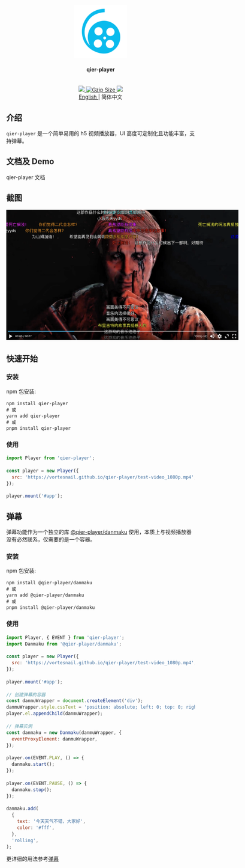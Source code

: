 <div align="center">
  <a href="https://github.com/vortesnail/qier-player">
    <img src="website/docs/public/logo.svg" height="140" width="140"/>
  </a>
  <h4>qier-player</h4>
  <br>
	<a href="https://www.npmjs.com/package/qier-player">
		<img src="https://img.shields.io/npm/v/qier-player?style=flat-square&logo=npm">
	</a>
	<a href="https://unpkg.com/qier-player@latest/dist/umd/index.min.js">
    <img
      src="http://img.badgesize.io/https://unpkg.com/qier-player@latest/dist/umd/index.min.js?compression=gzip&style=flat-square"
      alt="Gzip Size">
	</a>
	<a href="https://app.codacy.com/project/badge/Grade/042def878d8f49039cd4cde757fa1e5c">
		<img src="https://img.shields.io/codacy/grade/042def878d8f49039cd4cde757fa1e5c?logo=codacy&style=flat-square">
	</a>
</div>

<div align="center">
   <a href="https://github.com/vortesnail/qier-player/blob/master/README.md">
    English
  </a>
  &#124; 简体中文
</div>

## 介绍

`qier-player` 是一个简单易用的 h5 视频播放器，UI 高度可定制化且功能丰富，支持弹幕。

## 文档及 Demo

<a src="https://vortesnail.github.io/qier-player/guide/what-is-qier-player" style="max-width:620px;">
qier-player 文档
</a>

## 截图

<div align="center">
  <img src="./website/docs/public/screenshot.png" style="max-width:620px;">
</div>

## 快速开始

### 安装

npm 包安装:

```shell
npm install qier-player
# 或
yarn add qier-player
# 或
pnpm install qier-player
```

### 使用

```js
import Player from 'qier-player';

const player = new Player({
  src: 'https://vortesnail.github.io/qier-player/test-video_1080p.mp4',
});

player.mount('#app');
```

## 弹幕

弹幕功能作为一个独立的库 [@qier-player/danmaku](https://www.npmjs.com/package/@qier-player/danmaku) 使用，本质上与视频播放器没有必然联系，仅需要的是一个容器。

### 安装

npm 包安装:

```shell
npm install @qier-player/danmaku
# 或
yarn add @qier-player/danmaku
# 或
pnpm install @qier-player/danmaku
```

### 使用

```js
import Player, { EVENT } from 'qier-player';
import Danmaku from '@qier-player/danmaku';

const player = new Player({
  src: 'https://vortesnail.github.io/qier-player/test-video_1080p.mp4',
});

player.mount('#app');

// 创建弹幕的容器
const danmuWrapper = document.createElement('div');
danmuWrapper.style.cssText = 'position: absolute; left: 0; top: 0; right: 0; bottom: 0; overflow: hidden;';
player.el.appendChild(danmuWrapper);

// 弹幕实例
const danmaku = new Danmaku(danmuWrapper, {
  eventProxyElement: danmuWrapper,
});

player.on(EVENT.PLAY, () => {
  danmaku.start();
});

player.on(EVENT.PAUSE, () => {
  danmaku.stop();
});

danmaku.add(
  {
    text: '今天天气不错，大家好',
    color: '#fff',
  },
  'rolling',
);
```

更详细的用法参考[弹幕](https://vortesnail.github.io/qier-player/guide/danmaku)
